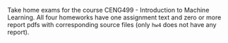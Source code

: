 Take home exams for the course CENG499 - Introduction to Machine Learning. All four homeworks have one assignment text and zero or more report pdfs with corresponding source files (only `hw4` does not have any report).